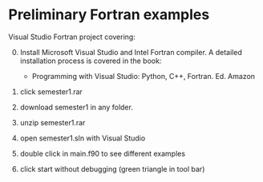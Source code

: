 # Preliminary Fortran examples
Visual Studio Fortran project  covering:  

0) Install Microsoft Visual Studio and Intel Fortran compiler. A detailed installation process is covered in the book: 
   - Programming with Visual Studio: Python,  C++, Fortran. Ed. Amazon
   
1) click semester1.rar
2) download semester1 in any folder. 
3) unzip semester1.rar 
4) open semester1.sln with Visual Studio
5) double click in main.f90 to see different examples
6) click start without debugging (green triangle in tool bar)

